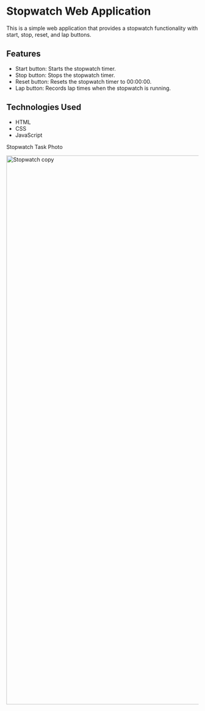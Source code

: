 # Stopwatch Web Application

This is a simple web application that provides a stopwatch functionality with start, stop, reset, and lap buttons.

## Features

- Start button: Starts the stopwatch timer.
- Stop button: Stops the stopwatch timer.
- Reset button: Resets the stopwatch timer to 00:00:00.
- Lap button: Records lap times when the stopwatch is running.

## Technologies Used

- HTML
- CSS
- JavaScript

Stopwatch Task Photo

<img width="1438" alt="Stopwatch copy" src="https://github.com/Raghav-26491/PRODIGY_WD_02/assets/145380406/de959dbf-7a4f-4ab0-8bb9-809f8dda80bb">
